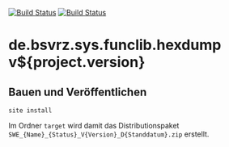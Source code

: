 [![Build Status](https://travis-ci.org/bitctrl/de.bsvrz.sys.funclib.hexdump.svg?branch=master)](https://travis-ci.org/bitctrl/de.bsvrz.sys.funclib.hexdump)
[![Build Status](https://api.bintray.com/packages/bitctrl/maven/de.bsvrz.sys.funclib.hexdump/images/download.svg)](https://bintray.com/bitctrl/maven/de.bsvrz.sys.funclib.hexdump)

de.bsvrz.sys.funclib.hexdump v${project.version}
===================================


Bauen und Veröffentlichen
-------------------------

    site install

Im Ordner `target` wird damit das Distributionspaket
`SWE_{Name}_{Status}_V{Version}_D{Standdatum}.zip` erstellt.
